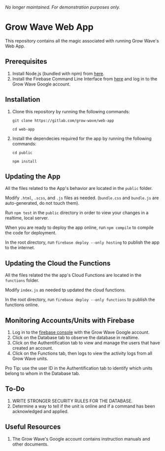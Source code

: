 *No longer maintained. For demonstration purposes only.*

# Grow Wave Web App 

This repository contains all the magic associated with running Grow Wave's Web App.


## Prerequisites

1. Install Node.js (bundled with npm) from [here](https://nodejs.org/en/).
2. Install the Firebase Command Line Interface from [here](https://firebase.google.com/docs/cli#install_the_firebase_cli) and log in to the Grow Wave  Google account.

## Installation

1. Clone this repository by running the following commands:

   ```git clone https://gitlab.com/grow-wave/web-app```

   ```cd web-app```

2. Install the dependecies required for the app by running the following commands:

   ```cd public```

   ```npm install```

## Updating the App

All the files related to the App's behavior are located in the ```public``` folder.

Modify ```.html```, ```.scss```, and ```.js``` files as needed. (```bundle.css``` and ```bundle.js``` are auto-generated, do not touch them). 

Run ```npm test``` in the ```public``` directory in order to view your changes in a realtime, local server.

When you are ready to deploy the app online, run ```npm compile``` to compile the code  for deployment.

In the root directory, run ```firebase deploy --only hosting``` to publish the app to the internet.


## Updating the Cloud the Functions

All the files related the the app's Cloud Functions are located in the ```functions``` folder.

Modify ```index.js``` as needed tp updated the cloud functions.

In the root directory, run ```firebase deploy --only functions``` to publish the functions online.

## Monitoring Accounts/Units with Firebase

1. Log in to the [firebase console](https://console.firebase.google.com) with the Grow Wave Google account.
2. Click on the Database tab to observe the database in realtime.
3. Click on the Authentification tab to view and manage the users that have created an account.
4. Click on the Functions tab, then logs to view the activity logs from all Grow Wave units.

Pro Tip: use the user ID in the Authentification tab to identify which units belong to whom in the Database tab.

## To-Do 
1. WRITE STRONGER SECURITY RULES FOR THE DATABASE.
2. Determine a way to tell if the unit is online and if a command has been acknowledged and applied.

## Useful Resources

1. The Grow Wave's Google account contains instruction manuals and other documents.
